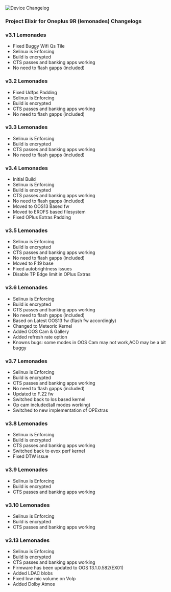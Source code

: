 ![Device Changelog](https://i.imgur.com/C0Wcdr5.png)

### Project Elixir for Oneplus 9R (lemonades) Changelogs

### v3.1 Lemonades

- Fixed Buggy Wifi Qs Tile
- Selinux is Enforcing
- Build is encrypted
- CTS passes and banking apps working
- No need to flash gapps (included)

### v3.2 Lemonades

- Fixed Udfps Padding
- Selinux is Enforcing
- Build is encrypted
- CTS passes and banking apps working
- No need to flash gapps (included)

### v3.3 Lemonades

- Selinux is Enforcing
- Build is encrypted
- CTS passes and banking apps working
- No need to flash gapps (included)

### v3.4 Lemonades

- Initial Build
- Selinux is Enforcing
- Build is encrypted
- CTS passes and banking apps working
- No need to flash gapps (included)
- Moved to OOS13 Based fw
- Moved to EROFS based filesystem
- Fixed OPlus Extras Padding

### v3.5 Lemonades

- Selinux is Enforcing
- Build is encrypted
- CTS passes and banking apps working
- No need to flash gapps (included)
- Moved to F.19 base
- Fixed autobrightness issues
- Disable TP Edge limit in OPlus Extras

### v3.6 Lemonades

- Selinux is Enforcing
- Build is encrypted
- CTS passes and banking apps working
- No need to flash gapps (included)
- Based on Latest OOS13 fw (flash fw accordingly)
- Changed to Meteoric Kernel
- Added OOS Cam & Gallery
- Added refresh rate option
- Knowns bugs: some modes in OOS Cam may not work,AOD may be a bit buggy

### v3.7 Lemonades

- Selinux is Enforcing
- Build is encrypted
- CTS passes and banking apps working
- No need to flash gapps (included)
- Updated to F.22 fw
- Switched back to los based kernel
- Op cam included(all modes working)
- Switched to new implementation of OPExtras

### v3.8 Lemonades

- Selinux is Enforcing
- Build is encrypted
- CTS passes and banking apps working
- Switched back to evox perf kernel
- Fixed DTW issue

### v3.9 Lemonades

- Selinux is Enforcing
- Build is encrypted
- CTS passes and banking apps working

### v3.10 Lemonades

- Selinux is Enforcing
- Build is encrypted
- CTS passes and banking apps working

### v3.13 Lemonades

- Selinux is Enforcing
- Build is encrypted
- CTS passes and banking apps working
- Firmware has been updated to OOS 13.1.0.582(EX01)
- Added LDAC blobs
- Fixed low mic volume on VoIp
- Added Dolby Atmos 
